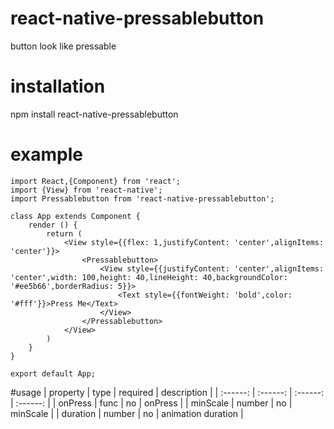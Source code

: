 # react-native-pressablebutton
button look like pressable
# installation
npm install react-native-pressablebutton
# example
````
import React,{Component} from 'react';
import {View} from 'react-native';
import Pressablebutton from 'react-native-pressablebutton';

class App extends Component {
    render () {
        return (
            <View style={{flex: 1,justifyContent: 'center',alignItems: 'center'}}>
                <Pressablebutton>
                    <View style={{justifyContent: 'center',alignItems: 'center',width: 100,height: 40,lineHeight: 40,backgroundColor: '#ee5b66',borderRadius: 5}}>
                        <Text style={{fontWeight: 'bold',color: '#fff'}}>Press Me</Text>
                    </View>
                </Pressablebutton>
            </View>
        )
    }
}

export default App;

`````
#usage
| property | type | required | description |
| :------: | :------: | :------: | :------: |
| onPress | func | no | onPress |
| minScale | number | no | minScale |
| duration | number | no | animation duration |
